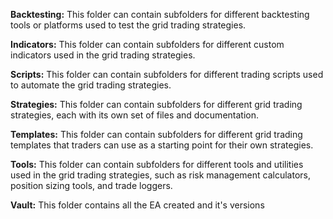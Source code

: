 

**Backtesting:** This folder can contain subfolders for different backtesting tools or platforms used to test the grid trading strategies.

**Indicators:** This folder can contain subfolders for different custom indicators used in the grid trading strategies.

**Scripts:** This folder can contain subfolders for different trading scripts used to automate the grid trading strategies.

**Strategies:** This folder can contain subfolders for different grid trading strategies, each with its own set of files and documentation.

**Templates:** This folder can contain subfolders for different grid trading templates that traders can use as a starting point for their own strategies.

**Tools:** This folder can contain subfolders for different tools and utilities used in the grid trading strategies, such as risk management calculators, position sizing tools, and trade loggers.

**Vault:** This folder contains all the EA created and it's versions


